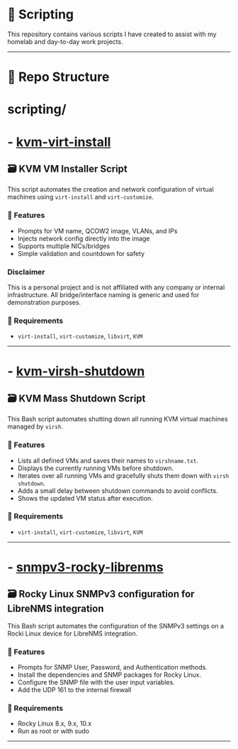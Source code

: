 # 📜 Scripting

This repository contains various scripts I have created to assist with my homelab and day-to-day work projects.

---

# 📂 Repo Structure

# scripting/
# - [kvm-virt-install](https://github.com/raoulmoise/scripting/blob/main/virt-install.sh)

## 🗃️ KVM VM Installer Script

This script automates the creation and network configuration of virtual machines using `virt-install` and `virt-customize`.

### 🧠 Features
- Prompts for VM name, QCOW2 image, VLANs, and IPs
- Injects network config directly into the image
- Supports multiple NICs/bridges
- Simple validation and countdown for safety

### Disclaimer
This is a personal project and is not affiliated with any company or internal infrastructure. All bridge/interface naming is generic and used for demonstration purposes.

### 🚧 Requirements
- `virt-install`, `virt-customize`, `libvirt`, `KVM`

---

# - [kvm-virsh-shutdown](https://github.com/raoulmoise/scripting/blob/main/virsh-shutdown.sh)
## 🗃️ KVM Mass Shutdown Script

This Bash script automates shutting down all running KVM virtual machines managed by `virsh`.

### 🧠 Features
- Lists all defined VMs and saves their names to `virshname.txt`.
- Displays the currently running VMs before shutdown.
- Iterates over all running VMs and gracefully shuts them down with `virsh shutdown`.
- Adds a small delay between shutdown commands to avoid conflicts.
- Shows the updated VM status after execution.

### 🚧 Requirements
- `virt-install`, `virt-customize`, `libvirt`, `KVM`

---

# - [snmpv3-rocky-librenms](https://github.com/raoulmoise/scripting/blob/main/snmpv3-rockylinux-librenmsintegration.sh)
## 🗃️ Rocky Linux SNMPv3 configuration for LibreNMS integration 

This Bash script automates the configuration of the SNMPv3 settings on a Rocki Linux device for LibreNMS integration.

### 🧠 Features
- Prompts for SNMP User, Password, and Authentication methods.
- Install the dependencies and SNMP packages for Rocky Linux.
- Configure the SNMP file with the user input variables.
- Add the UDP 161 to the internal firewall

### 🚧 Requirements
- Rocky Linux 8.x, 9.x, 10.x
- Run as root or with sudo

---
